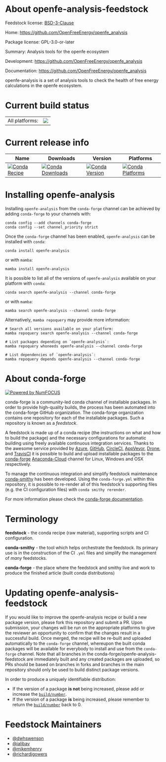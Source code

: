 About openfe-analysis-feedstock
===============================

Feedstock license: [BSD-3-Clause](https://github.com/conda-forge/openfe-analysis-feedstock/blob/main/LICENSE.txt)

Home: https://github.com/OpenFreeEnergy/openfe_analysis

Package license: GPL-3.0-or-later

Summary: Analysis tools for the openfe ecosystem

Development: https://github.com/OpenFreeEnergy/openfe_analysis

Documentation: https://github.com/OpenFreeEnergy/openfe_analysis

openfe-analysis is a set of analysis tools to check the
health of free energy calculations in the openfe ecosystem.


Current build status
====================


<table><tr><td>All platforms:</td>
    <td>
      <a href="https://dev.azure.com/conda-forge/feedstock-builds/_build/latest?definitionId=20431&branchName=main">
        <img src="https://dev.azure.com/conda-forge/feedstock-builds/_apis/build/status/openfe-analysis-feedstock?branchName=main">
      </a>
    </td>
  </tr>
</table>

Current release info
====================

| Name | Downloads | Version | Platforms |
| --- | --- | --- | --- |
| [![Conda Recipe](https://img.shields.io/badge/recipe-openfe--analysis-green.svg)](https://anaconda.org/conda-forge/openfe-analysis) | [![Conda Downloads](https://img.shields.io/conda/dn/conda-forge/openfe-analysis.svg)](https://anaconda.org/conda-forge/openfe-analysis) | [![Conda Version](https://img.shields.io/conda/vn/conda-forge/openfe-analysis.svg)](https://anaconda.org/conda-forge/openfe-analysis) | [![Conda Platforms](https://img.shields.io/conda/pn/conda-forge/openfe-analysis.svg)](https://anaconda.org/conda-forge/openfe-analysis) |

Installing openfe-analysis
==========================

Installing `openfe-analysis` from the `conda-forge` channel can be achieved by adding `conda-forge` to your channels with:

```
conda config --add channels conda-forge
conda config --set channel_priority strict
```

Once the `conda-forge` channel has been enabled, `openfe-analysis` can be installed with `conda`:

```
conda install openfe-analysis
```

or with `mamba`:

```
mamba install openfe-analysis
```

It is possible to list all of the versions of `openfe-analysis` available on your platform with `conda`:

```
conda search openfe-analysis --channel conda-forge
```

or with `mamba`:

```
mamba search openfe-analysis --channel conda-forge
```

Alternatively, `mamba repoquery` may provide more information:

```
# Search all versions available on your platform:
mamba repoquery search openfe-analysis --channel conda-forge

# List packages depending on `openfe-analysis`:
mamba repoquery whoneeds openfe-analysis --channel conda-forge

# List dependencies of `openfe-analysis`:
mamba repoquery depends openfe-analysis --channel conda-forge
```


About conda-forge
=================

[![Powered by
NumFOCUS](https://img.shields.io/badge/powered%20by-NumFOCUS-orange.svg?style=flat&colorA=E1523D&colorB=007D8A)](https://numfocus.org)

conda-forge is a community-led conda channel of installable packages.
In order to provide high-quality builds, the process has been automated into the
conda-forge GitHub organization. The conda-forge organization contains one repository
for each of the installable packages. Such a repository is known as a *feedstock*.

A feedstock is made up of a conda recipe (the instructions on what and how to build
the package) and the necessary configurations for automatic building using freely
available continuous integration services. Thanks to the awesome service provided by
[Azure](https://azure.microsoft.com/en-us/services/devops/), [GitHub](https://github.com/),
[CircleCI](https://circleci.com/), [AppVeyor](https://www.appveyor.com/),
[Drone](https://cloud.drone.io/welcome), and [TravisCI](https://travis-ci.com/)
it is possible to build and upload installable packages to the
[conda-forge](https://anaconda.org/conda-forge) [Anaconda-Cloud](https://anaconda.org/)
channel for Linux, Windows and OSX respectively.

To manage the continuous integration and simplify feedstock maintenance
[conda-smithy](https://github.com/conda-forge/conda-smithy) has been developed.
Using the ``conda-forge.yml`` within this repository, it is possible to re-render all of
this feedstock's supporting files (e.g. the CI configuration files) with ``conda smithy rerender``.

For more information please check the [conda-forge documentation](https://conda-forge.org/docs/).

Terminology
===========

**feedstock** - the conda recipe (raw material), supporting scripts and CI configuration.

**conda-smithy** - the tool which helps orchestrate the feedstock.
                   Its primary use is in the construction of the CI ``.yml`` files
                   and simplify the management of *many* feedstocks.

**conda-forge** - the place where the feedstock and smithy live and work to
                  produce the finished article (built conda distributions)


Updating openfe-analysis-feedstock
==================================

If you would like to improve the openfe-analysis recipe or build a new
package version, please fork this repository and submit a PR. Upon submission,
your changes will be run on the appropriate platforms to give the reviewer an
opportunity to confirm that the changes result in a successful build. Once
merged, the recipe will be re-built and uploaded automatically to the
`conda-forge` channel, whereupon the built conda packages will be available for
everybody to install and use from the `conda-forge` channel.
Note that all branches in the conda-forge/openfe-analysis-feedstock are
immediately built and any created packages are uploaded, so PRs should be based
on branches in forks and branches in the main repository should only be used to
build distinct package versions.

In order to produce a uniquely identifiable distribution:
 * If the version of a package **is not** being increased, please add or increase
   the [``build/number``](https://docs.conda.io/projects/conda-build/en/latest/resources/define-metadata.html#build-number-and-string).
 * If the version of a package **is** being increased, please remember to return
   the [``build/number``](https://docs.conda.io/projects/conda-build/en/latest/resources/define-metadata.html#build-number-and-string)
   back to 0.

Feedstock Maintainers
=====================

* [@dwhswenson](https://github.com/dwhswenson/)
* [@ialibay](https://github.com/ialibay/)
* [@mikemhenry](https://github.com/mikemhenry/)
* [@richardjgowers](https://github.com/richardjgowers/)

